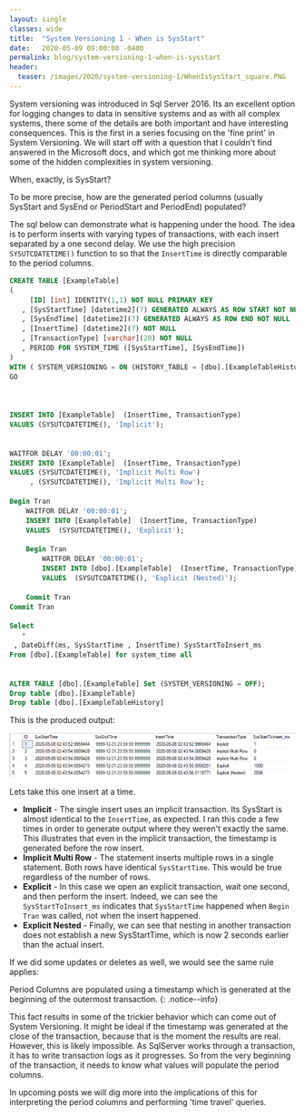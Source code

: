 ```yaml
---
layout: single
classes: wide
title:  "System Versioning 1 - When is SysStart"
date:   2020-05-09 09:00:00 -0400
permalink: blog/system-versioning-1-when-is-sysstart
header:
  teaser: /images/2020/system-versioning-1/WhenIsSysStart_square.PNG
---
```


System versioning was introduced in Sql Server 2016. Its an excellent option for logging changes to data in sensitive systems and as with all complex systems, there some of the details are both important and have interesting consequences. This is the first in a series focusing on the 'fine print' in System Versioning. We will start off with a question that I couldn't find answered in the Microsoft docs, and which got me thinking more about some of the hidden complexities in system versioning.

When, exactly, is SysStart? 

To be more precise, how are the generated period columns (usually SysStart and SysEnd or PeriodStart and PeriodEnd) populated? 

The sql below can demonstrate what is happening under the hood. The idea is to perform inserts with varying types of transactions, with each insert separated by a one second delay. We use the high precision `SYSUTCDATETIME()` function to so that the `InsertTime` is directly comparable to the period columns.

``` sql
CREATE TABLE [ExampleTable]  
(   
     [ID] [int] IDENTITY(1,1) NOT NULL PRIMARY KEY  
   , [SysStartTime] [datetime2](7) GENERATED ALWAYS AS ROW START NOT NULL   
   , [SysEndTime] [datetime2](7) GENERATED ALWAYS AS ROW END NOT NULL   
   , [InsertTime] [datetime2](7) NOT NULL
   , [TransactionType] [varchar](20) NOT NULL
   , PERIOD FOR SYSTEM_TIME ([SysStartTime], [SysEndTime])   
)    
WITH ( SYSTEM_VERSIONING = ON (HISTORY_TABLE = [dbo].[ExampleTableHistory] , DATA_CONSISTENCY_CHECK = ON ));   
GO   



INSERT INTO [ExampleTable]  (InsertTime, TransactionType)
VALUES (SYSUTCDATETIME(), 'Implicit');  


WAITFOR DELAY '00:00:01';  
INSERT INTO [ExampleTable]  (InsertTime, TransactionType)
VALUES (SYSUTCDATETIME(), 'Implicit Multi Row')
     , (SYSUTCDATETIME(), 'Implicit Multi Row');  

Begin Tran
    WAITFOR DELAY '00:00:01';  
    INSERT INTO [ExampleTable]  (InsertTime, TransactionType)
    VALUES  (SYSUTCDATETIME(), 'Explicit');  
    
    Begin Tran
        WAITFOR DELAY '00:00:01';   
        INSERT INTO [dbo].[ExampleTable]  (InsertTime, TransactionType)
        VALUES  (SYSUTCDATETIME(), 'Explicit (Nested)');  

    Commit Tran
Commit Tran

Select 
   *
 , DateDiff(ms, SysStartTime , InsertTime) SysStartToInsert_ms 
From [dbo].[ExampleTable] for system_time all


ALTER TABLE [dbo].[ExampleTable] Set (SYSTEM_VERSIONING = OFF); 
Drop table [dbo].[ExampleTable]
Drop table [dbo].[ExampleTableHistory]
```

This is the produced output:

![](/images/2020/system-versioning-1/Blog1.PNG)

Lets take this one insert at a time. 
* **Implicit** - The single insert uses an implicit transaction. Its SysStart is almost identical to the `InsertTime`, as expected. I ran this code a few times in order to generate output where they weren't exactly the same. This illustrates that even in the implicit transaction, the timestamp is generated before the row insert.
* **Implicit Multi Row** - The statement inserts multiple rows in a single statement. Both rows have identical `SysStartTime`. This would be true regardless of the number of rows.
* **Explicit** - In this case we open an explicit transaction, wait one second, and then perform the insert. Indeed, we can see the `SysStartToInsert_ms` indicates that `SysStartTime` happened when `Begin Tran` was called, not when the insert happened. 
* **Explicit Nested** - Finally, we can see that nesting in another transaction does not establish a new SysStartTime, which is now 2 seconds earlier than the actual insert. 

If we did some updates or deletes as well, we would see the same rule applies:

Period Columns are populated using a timestamp which is generated at the beginning of the outermost transaction.
{: .notice--info} 

This fact results in some of the trickier behavior which can come out of System Versioning. It might be ideal if the timestamp was generated at the close of the transaction, because that is the moment the results are real. However, this is likely impossible. As SqlServer works through a transaction, it has to write transaction logs as it progresses. So from the very beginning of the transaction, it needs to know what values will populate the period columns.

In upcoming posts we will dig more into the implications of this for interpreting the period columns and performing 'time travel' queries.
